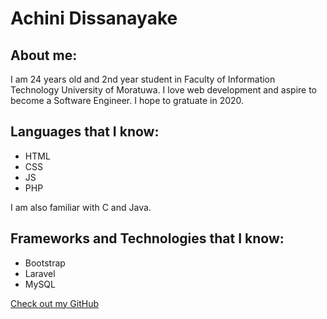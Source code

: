 # Achini Dissanayake

## About me:

I am 24 years old and 2nd year student in Faculty of Information Technology University of Moratuwa. I love web development and aspire to become a Software Engineer. I hope to gratuate in 2020.

## Languages that I know:

- HTML
- CSS
- JS
- PHP

I am also familiar with C and Java.

## Frameworks and Technologies that I know:

- Bootstrap
- Laravel
- MySQL


[Check out my GitHub](https://github.com/achini94)
